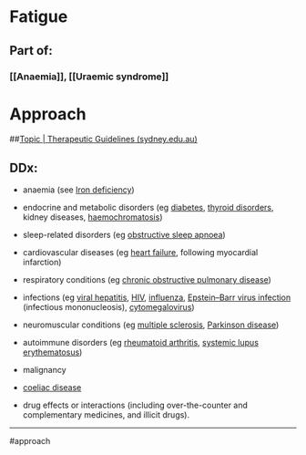 # Fatigue

## Part of:
### [[Anaemia]], [[Uraemic syndrome]]
# Approach
##[Topic | Therapeutic Guidelines (sydney.edu.au)](https://tgldcdp-tg-org-au.ezproxy.library.sydney.edu.au/viewTopic?topicfile=fatigue-diagnostic-process)

## DDx:
-   anaemia (see [Iron deficiency](https://tgldcdp-tg-org-au.ezproxy.library.sydney.edu.au/viewTopic?topicfile=iron-deficency&sectionId=gig-c17-s1#gig-c17-s1 "Overview of iron deficiency"))
    
-   endocrine and metabolic disorders (eg [diabetes](https://tgldcdp-tg-org-au.ezproxy.library.sydney.edu.au/viewTopic?topicfile=classifying-diagnosing-and-screening-for-diabetes "Classifying, diagnosing and screening for diabetes"), [thyroid disorders](https://tgldcdp-tg-org-au.ezproxy.library.sydney.edu.au/viewTopic?topicfile=thyroid-disorders-overview "Thyroid disorders: overview"), kidney diseases, [haemochromatosis](https://tgldcdp-tg-org-au.ezproxy.library.sydney.edu.au/viewTopic?topicfile=hereditary-haemochromatosis "Hereditary haemochromatosis"))
    
-   sleep-related disorders (eg [obstructive sleep apnoea](https://tgldcdp-tg-org-au.ezproxy.library.sydney.edu.au/viewTopic?topicfile=obstructive-sleep-apnoea-adults "Obstructive sleep apnoea in adults"))
    
-   cardiovascular diseases (eg [heart failure](https://tgldcdp-tg-org-au.ezproxy.library.sydney.edu.au/viewTopic?topicfile=heart-failure "Heart failure"), following myocardial infarction)
    
-   respiratory conditions (eg [chronic obstructive pulmonary disease](https://tgldcdp-tg-org-au.ezproxy.library.sydney.edu.au/viewTopic?topicfile=chronic-obstructive-pulmonary-disease "Stable chronic obstructive pulmonary disease (COPD)"))
    
-   infections (eg [viral hepatitis](https://tgldcdp-tg-org-au.ezproxy.library.sydney.edu.au/viewTopic?topicfile=viral-hepatitis-overview "Overview of viral hepatitis"), [HIV](https://tgldcdp-tg-org-au.ezproxy.library.sydney.edu.au/viewTopic?topicfile=human-immunodeficiency-virus-infection "Human immunodeficiency virus infection"), [influenza](https://tgldcdp-tg-org-au.ezproxy.library.sydney.edu.au/viewTopic?topicfile=influenza "Influenza"), [Epstein–Barr virus infection](https://tgldcdp-tg-org-au.ezproxy.library.sydney.edu.au/viewTopic?topicfile=epstein-barr-virus "Epstein-Barr virus infection") (infectious mononucleosis), [cytomegalovirus](https://tgldcdp-tg-org-au.ezproxy.library.sydney.edu.au/viewTopic?topicfile=cytomegalovirus "Cytomegalovirus (CMV) infection"))
    
-   neuromuscular conditions (eg [multiple sclerosis](https://tgldcdp-tg-org-au.ezproxy.library.sydney.edu.au/viewTopic?topicfile=multiple-sclerosis "Multiple sclerosis"), [Parkinson disease](https://tgldcdp-tg-org-au.ezproxy.library.sydney.edu.au/viewTopic?topicfile=parkinson-disease "Parkinson disease"))
    
-   autoimmune disorders (eg [rheumatoid arthritis](https://tgldcdp-tg-org-au.ezproxy.library.sydney.edu.au/viewTopic?topicfile=rheumatoid-arthritis "Rheumatoid arthritis"), [systemic lupus erythematosus](https://tgldcdp-tg-org-au.ezproxy.library.sydney.edu.au/viewTopic?topicfile=inflammatory-connective-tissue-diseases&sectionId=rhg3-c15-s5#rhg3-c15-s5 "Systemic lupus erythematosus"))
    
-   malignancy
    
-   [coeliac disease](https://tgldcdp-tg-org-au.ezproxy.library.sydney.edu.au/viewTopic?topicfile=small-bowel-disorders&sectionId=gig-c05-s1#gig-c05-s1 "Coeliac disease")
    
-   drug effects or interactions (including over-the-counter and complementary medicines, and illicit drugs).

---
#approach 
